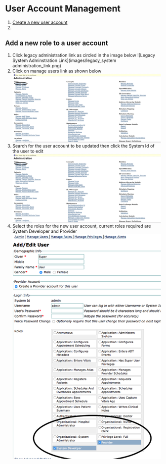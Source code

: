 # User Account Management
1. [Create a new user account](create_a_new_user_account.md)
2. 

## Add a new role to a user account
1. Click legacy administration link as circled in the image below
![Legacy System Adminstration Link](images/legacy_system administration_link.png)
2. Click on manage users link as shown below
![Manage Users Link](images/manage_user_accounts_link.png)
3. Search for the user account to be updated then click the System Id of the user to edit
![Search for user account](images/manage_user_accounts_link.png)
4. Select the roles for the new user account, current roles required are System Developer and Provider
![Select user roles](images/update_user_roles.png)
